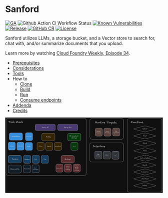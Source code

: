 # Sanford

[![GA](https://img.shields.io/badge/Release-Alpha-darkred)](https://img.shields.io/badge/Release-Alpha-darkred) ![Github Action CI Workflow Status](https://github.com/cf-toolsuite/sanford/actions/workflows/ci.yml/badge.svg) [![Known Vulnerabilities](https://snyk.io/test/github/cf-toolsuite/sanford/badge.svg?style=plastic)](https://snyk.io/test/github/cf-toolsuite/sanford) [![Release](https://jitpack.io/v/cf-toolsuite/sanford.svg)](https://jitpack.io/#cf-toolsuite/sanford/master-SNAPSHOT) [![GitHub CR](https://img.shields.io/badge/GitHub%20CR-cf%2ctoolsuite/sanford-darkblue)](https://github.com/orgs/cf-toolsuite/packages/container/package/sanford) [![License](https://img.shields.io/badge/License-AGPL%20v3-blue.svg)](https://opensource.org/license/agpl-v3)

Sanford utilizes LLMs, a storage bucket, and a Vector store to search for, chat with, and/or summarize documents that you upload.

Learn more by watching [Cloud Foundry Weekly, Episode 34](https://www.youtube.com/watch?v=agpvplJcTXc).

* [Prerequisites](docs/PREREQUISITES.md)
* [Considerations](docs/CONSIDERATIONS.md)
* [Tools](docs/TOOLS.md)
* How to
  * [Clone](docs/CLONING.md)
  * [Build](docs/BUILD.md)
  * [Run](docs/RUN.md)
  * [Consume endpoints](docs/ENDPOINTS.md)
* [Addenda](docs/ADDENDA.md)
* [Credits](docs/CREDITS.md)

![Tech stack, runtime targets, interfaces, and functions](docs/sanford-tech-targets-interfaces-and-functions.png)
